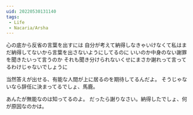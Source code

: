 ```yaml
---
uid: 20220530131140
tags:
 - Life
 - Nacaria/Arsha
---
```


心の底から反省の言葉を出すには
自分が考えて納得しなきゃいけなくて私はまだ納得してないから言葉を出さないようにしてるのに
いいのか中身のない謝罪を聞きたいって言うのか
それも聞き分けられないくせにまさか謝れって言ってるわけじゃないでしょうに

当然答えが出せる、有能な人間が上に居るのを期待してるんだよ。
そうじゃないなら辞任に決まってるでしょ、馬鹿。

あんたが無能なのは知ってるのよ。
だったら謝りなさい。納得したでしょ、何が原因なのかは。